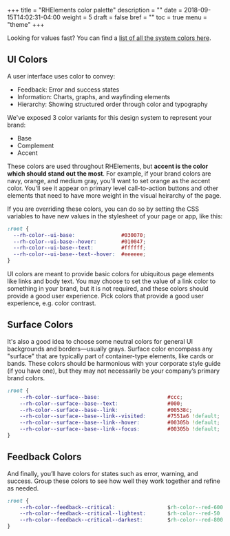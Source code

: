 +++
title = "RHElements color palette"
description = ""
date = 2018-09-15T14:02:31-04:00
weight = 5
draft = false
bref = ""
toc = true
menu = "theme"
+++


Looking for values fast? You can find a <a href="https://github.com/RHElements/rhelements/blob/master/elements/rh-sass/variables/_colors.scss" target="_blank">list of all the system colors here</a>.

## UI Colors

A user interface uses color to convey:

 - Feedback: Error and success states
 - Information: Charts, graphs, and wayfinding elements
 - Hierarchy: Showing structured order through color and typography

We've exposed 3 color variants for this design system to represent your brand:

 - Base
 - Complement
 - Accent

These colors are used throughout RHElements, but **accent is the color which should stand out the most**. For example, if your brand colors are navy, orange, and medium gray, you'll want to set orange as the accent color. You'll see it appear on primary level call-to-action buttons and other elements that need to have more weight in the visual heirarchy of the page.

If you are overriding these colors, you can do so by setting the CSS variables to have new values in the stylesheet of your page or app, like this:

```css
:root {
  --rh-color--ui-base:               #030070;
  --rh-color--ui-base--hover:        #010047;
  --rh-color--ui-base--text:         #ffffff;
  --rh-color--ui-base--text--hover:  #eeeeee;
}
```

UI colors are meant to provide basic colors for ubiquitous page elements like links and body text. You may choose to set the value of a link color to something in your brand, but it is not required, and these colors should provide a good user experience. Pick colors that provide a good user experience, e.g. color contrast.


## Surface Colors

It's also a good idea to choose some neutral colors for general UI backgrounds and borders—usually grays. Surface color encompass any "surface" that are typically part of container-type elements, like cards or bands. These colors should be harmonious with your corporate style guide (if you have one), but they may not necessarily be your company’s primary brand colors. 

```css
:root {
    --rh-color--surface--base:                      #ccc;
    --rh-color--surface--base--text:                #000;
    --rh-color--surface--base--link:                #00538c; 
    --rh-color--surface--base--link--visited:       #7551a6 !default;
    --rh-color--surface--base--link--hover:         #00305b !default;
    --rh-color--surface--base--link--focus:         #00305b !default;
}
```


## Feedback Colors

And finally, you’ll have colors for states such as error, warning, and success. Group these colors to see how well they work together and refine as needed.

```css
:root {
    --rh-color--feedback--critical:                 $rh-color--red-600 !default;
    --rh-color--feedback--critical--lightest:       $rh-color--red-50 !default;
    --rh-color--feedback--critical--darkest:        $rh-color--red-800 !default;
}
```

